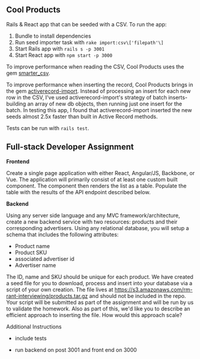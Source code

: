 ## Cool Products
Rails & React app that can be seeded with a CSV. To run the app:

1. Bundle to install dependencies
2. Run seed importer task with `rake import:csv\['filepath'\]`
3. Start Rails app with `rails s -p 3001`
4. Start React app with `npm start -p 3000`

To improve performance when reading the CSV, Cool Products uses the gem [smarter_csv](https://github.com/tilo/smarter_csv).

To improve performance when inserting the record, Cool Products brings in the gem [activerecord-import](https://github.com/zdennis/activerecord-import). Instead of processing an insert for each new row in the CSV, I've used activerecord-import's strategy of batch inserts- building an array of new db objects, then running just one insert for the batch. In testing this app, I found that activerecord-import inserted the new seeds almost 2.5x faster than built in Active Record methods.

Tests can be run with `rails test`.

## Full-stack Developer Assignment
**Frontend**

Create a single page application with either React, Angular/JS, Backbone, or Vue. The application will primarily consist of at least one custom built component. The component then renders the list as a table. Populate the table with the results of the API endpoint described below.

**Backend**

Using any server side language and any MVC framework/architecture, create a new backend service with two resources: products and their corresponding advertisers.
Using any relational database, you will setup a schema that includes the following attributes:

- Product name
- Product SKU
- associated advertiser id
- Advertiser name

The ID, name and SKU should be unique for each product. We have created a seed file for you to download, process and insert into your database via a script of your own creation. The file lives at https://s3.amazonaws.com/rm-rant-interviewing/products.tar.gz and should not be included in the repo. Your script will be submitted as part of the assignment and will be run by us to validate the homework. Also as part of this, we'd like you to describe an efficient approach to inserting the file. How would this approach scale?

Additional Instructions

- include tests

- run backend on post 3001 and front end on 3000